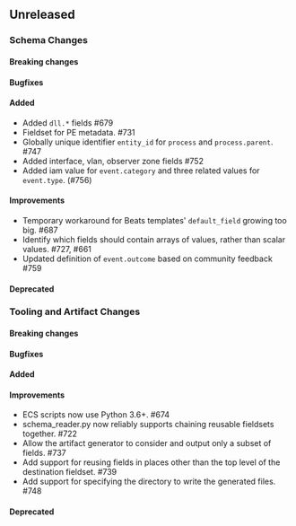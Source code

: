 <!-- When adding an entry to the Changelog:

- Please follow the Keep a Changelog: http://keepachangelog.com/ guidelines.
- Please insert your changelog line ordered by PR ID.
- Make sure you add your entry to the correct section (schema or tooling).

Thanks, you're awesome :-) -->

## Unreleased

### Schema Changes

#### Breaking changes

#### Bugfixes

#### Added

* Added `dll.*` fields #679
* Fieldset for PE metadata. #731
* Globally unique identifier `entity_id` for `process` and `process.parent`. #747
* Added interface, vlan, observer zone fields #752
* Added iam value for `event.category` and three related values for `event.type`. (#756)

#### Improvements

* Temporary workaround for Beats templates' `default_field` growing too big. #687
* Identify which fields should contain arrays of values, rather than scalar values. #727, #661
* Updated definition of `event.outcome` based on community feedback #759

#### Deprecated


### Tooling and Artifact Changes

#### Breaking changes

#### Bugfixes

#### Added

#### Improvements

* ECS scripts now use Python 3.6+. #674
* schema_reader.py now reliably supports chaining reusable fieldsets together. #722
* Allow the artifact generator to consider and output only a subset of fields. #737
* Add support for reusing fields in places other than the top level of the destination fieldset. #739
* Add support for specifying the directory to write the generated files. #748

#### Deprecated


<!-- All empty sections:

## Unreleased

### Schema Changes
### Tooling and Artifact Changes

#### Breaking changes

#### Bugfixes

#### Added

#### Improvements

#### Deprecated

-->
